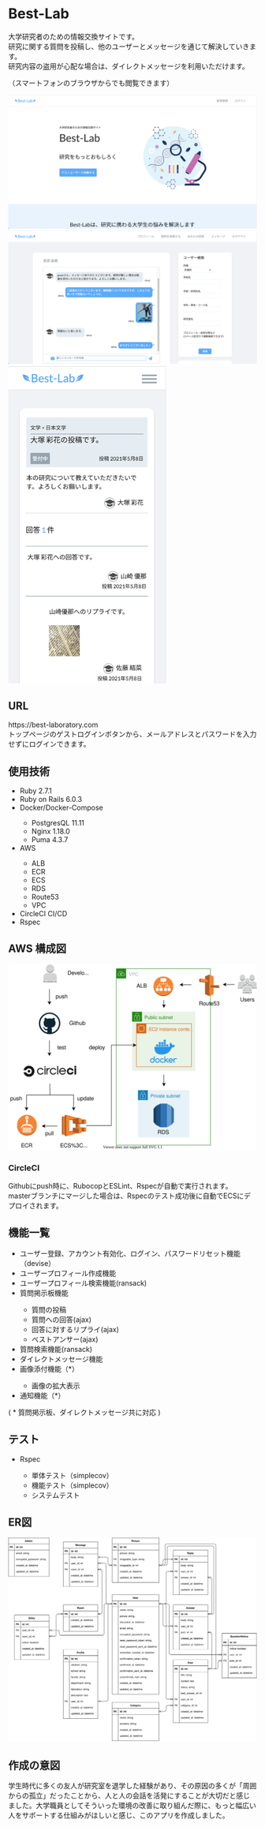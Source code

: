 <h1>Best-Lab</h1>

<p>大学研究者のための情報交換サイトです。</br>
研究に関する質問を投稿し、他のユーザーとメッセージを通じて解決していきます。</br>
研究内容の盗用が心配な場合は、ダイレクトメッセージを利用いただけます。</p>
<p>（スマートフォンのブラウザからでも閲覧できます）</p>

<img src="readme-fig1.png">
<img src="readme-fig2.png">
<img src="readme-fig3.png" width="320px">

<h2>URL</h2>

<p>https://best-laboratory.com</br>
トップページのゲストログインボタンから、メールアドレスとパスワードを入力せずにログインできます。</p>

<h2>使用技術</h2>

<ul>
  <li>Ruby 2.7.1</li>
  <li>Ruby on Rails 6.0.3</li>
  <li>Docker/Docker-Compose</li>
  <ul>
    <li>PostgresQL 11.11</li>
    <li>Nginx 1.18.0</li>
    <li>Puma 4.3.7</li>
  </ul>
  <li>AWS</li>
  <ul>
    <li>ALB</li>
    <li>ECR</li>
    <li>ECS</li>
    <li>RDS</li>
    <li>Route53</li>
    <li>VPC</li>
  </ul>
  <li>CircleCI CI/CD</li>
  <li>Rspec</li>
</ul>

<h2>AWS 構成図</h2>

<img src="best-lab-figure-AWS.svg">

<h3>CircleCI</h3>

<p>Githubにpush時に、RubocopとESLint、Rspecが自動で実行されます。</br>
masterブランチにマージした場合は、Rspecのテスト成功後に自動でECSにデプロイされます。</p>

<h2>機能一覧</h2>

<ul>
  <li>ユーザー登録、アカウント有効化、ログイン、パスワードリセット機能（devise）</li>
  <li>ユーザープロフィール作成機能</li>
  <li>ユーザープロフィール検索機能(ransack)</li>
  <li>質問掲示板機能</li>
  <ul>
    <li>質問の投稿</li>
    <li>質問への回答(ajax)</li>
    <li>回答に対するリプライ(ajax)</li>
    <li>ベストアンサー(ajax)</li>
  </ul>
  <li>質問検索機能(ransack)</li>
  <li>ダイレクトメッセージ機能</li>
  <li>画像添付機能（*）</li>
  <ul>
    <li>画像の拡大表示</li>
  </ul>
  <li>通知機能（*）</li>
</ul>
<p>( * 質問掲示板、ダイレクトメッセージ共に対応 )</p>

<h2>テスト</h2>

<ul>
  <li>Rspec</li>
  <ul>
    <li>単体テスト（simplecov）</li>
	  <li>機能テスト（simplecov）</li>
    <li>システムテスト</li>
  </ul>
</ul>

<h2>ER図</h2>

<img src="best-lab-figure-ER.svg">

<h2>作成の意図</h2>
<p>学生時代に多くの友人が研究室を退学した経験があり、その原因の多くが「周囲からの孤立」だったことから、人と人の会話を活発にすることが大切だと感じました。大学職員としてそういった環境の改善に取り組んだ際に、もっと幅広い人をサポートする仕組みがほしいと感じ、このアプリを作成しました。</p>
